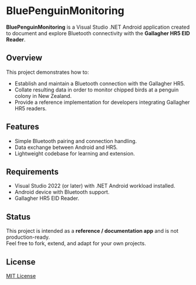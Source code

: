 # BluePenguinMonitoring

**BluePenguinMonitoring** is a Visual Studio .NET Android application created to document and explore Bluetooth connectivity with the **Gallagher HR5 EID Reader**.

## Overview
This project demonstrates how to:
- Establish and maintain a Bluetooth connection with the Gallagher HR5.
- Collate resulting data in order to monitor chipped birds at a penguin colony in New Zealand.
- Provide a reference implementation for developers integrating Gallagher HR5 readers.

## Features
- Simple Bluetooth pairing and connection handling.
- Data exchange between Android and HR5.
- Lightweight codebase for learning and extension.

## Requirements
- Visual Studio 2022 (or later) with .NET Android workload installed.
- Android device with Bluetooth support.
- Gallagher HR5 EID Reader.

## Status
This project is intended as a **reference / documentation app** and is not production-ready.  
Feel free to fork, extend, and adapt for your own projects.

## License
[MIT License](LICENSE)
